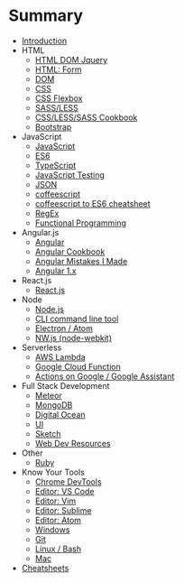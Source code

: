 # Summary

* [Introduction](README.md)
* HTML
    * [HTML DOM Jquery](HTML_DOM_JQuery.md)
    * [HTML: Form](html_form.md)
    * [DOM](dom.md)
    * [CSS](CSS.md)
    * [CSS Flexbox](CSS_Flexbox.md)
    * [SASS/LESS](CSS_SASS.md)
    * [CSS/LESS/SASS Cookbook](CSS_Cookbook.md)
    * [Bootstrap](Bootstrap.md)
* JavaScript
    * [JavaScript](javascript.md)
    * [ES6](ES6.md)
    * [TypeScript](typescript.md)
    * [JavaScript Testing](JavaScript_Testing.md)
    * [JSON](json.md)
    * [coffeescript](coffeescript.md)
    * [coffeescript to ES6 cheatsheet](coffeescript_to_es6.md)
    * [RegEx](RegEx.md)
    * [Functional Programming](functional_programming.md)
* Angular.js
    * [Angular](Angular.md)
    * [Angular Cookbook](Angular_Cookbook.md)
    * [Angular Mistakes I Made](Angular_MIM.md)
    * [Angular 1.x](Angular_js_1.x.md)
* React.js
    * [React.js](reactjs.md)
* Node
    * [Node.js](node.md)
    * [CLI command line tool](cli.md)
    * [Electron / Atom](Electron.md)
    * [NW.js \(node-webkit\)](nw.md)
* Serverless
    * [AWS Lambda](aws_lambda.md)
    * [Google Cloud Function](google_cloud_function.md)
    * [Actions on Google / Google Assistant](actions_on_google.md)
* Full Stack Development
    * [Meteor](meteor.md)
    * [MongoDB](mongodb.md)
    * [Digital Ocean](DigitalOcean.md)
    * [UI](ui_domain.md)
    * [Sketch](sketch.md)
    * [Web Dev Resources](web_dev_resources.md)
* Other
    * [Ruby](Ruby.md)
* Know Your Tools
    * [Chrome DevTools](DevTools.md)
    * [Editor: VS Code](editor_vs_code.md)
    * [Editor: Vim](editor_vim.md)
    * [Editor: Sublime](editor_sublime.md)
    * [Editor: Atom](editor_atom.md)
    * [Windows](development_tools.md)
    * [Git](git.md)
    * [Linux / Bash](linux_bash.md)
    * [Mac](mac.md)
* [Cheatsheets](Cheatsheets/README.md)

